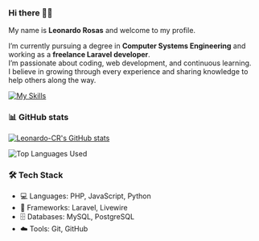 ### Hi there 👋🎉

My name is **Leonardo Rosas** and welcome to my profile.

I’m currently pursuing a degree in **Computer Systems Engineering** and working as a **freelance Laravel developer**.  
I’m passionate about coding, web development, and continuous learning.  
I believe in growing through every experience and sharing knowledge to help others along the way.

[![My Skills](https://skillicons.dev/icons?i=js,html,css,wasm)](https://skillicons.dev)

### :bar_chart: GitHub stats

[![Leonardo-CR's GitHub stats](https://github-readme-stats.vercel.app/api?username=Leonardo-CR&count_private=true&show_icons=true&theme=dark)](https://github.com/anuraghazra/github-readme-stats)

![Top Languages Used](https://github-readme-stats.vercel.app/api/top-langs/?username=Leonardo-CR&show_icons=true&theme=dark)


### 🛠️ Tech Stack

- 💻 Languages: PHP, JavaScript, Python  
- 🧰 Frameworks: Laravel, Livewire 
- 🗄️ Databases: MySQL, PostgreSQL  
- ☁️ Tools: Git, GitHub  
